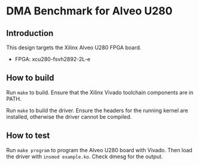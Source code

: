 # DMA Benchmark for Alveo U280

## Introduction

This design targets the Xilinx Alveo U280 FPGA board.

* FPGA: xcu280-fsvh2892-2L-e

## How to build

Run `make` to build.  Ensure that the Xilinx Vivado toolchain components are in PATH.

Run `make` to build the driver.  Ensure the headers for the running kernel are installed, otherwise the driver cannot be compiled.

## How to test

Run `make program` to program the Alveo U280 board with Vivado.  Then load the driver with `insmod example.ko`.  Check dmesg for the output.
